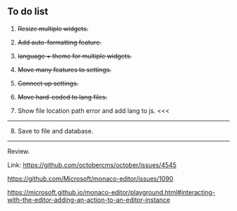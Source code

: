 ## To do list

1. ~~Resize multiple widgets.~~

2. ~~Add auto-formatting feature.~~

3. ~~language + theme for multiple widgets.~~

4. ~~Move many features to settings.~~

5. ~~Connect up settings.~~

6. ~~Move hard-coded to lang files.~~

7. Show file location path error and add lang to js. <<<

---

8. Save to file and database.

---

Review.


Link: https://github.com/octobercms/october/issues/4545


https://github.com/Microsoft/monaco-editor/issues/1090

https://microsoft.github.io/monaco-editor/playground.html#interacting-with-the-editor-adding-an-action-to-an-editor-instance
